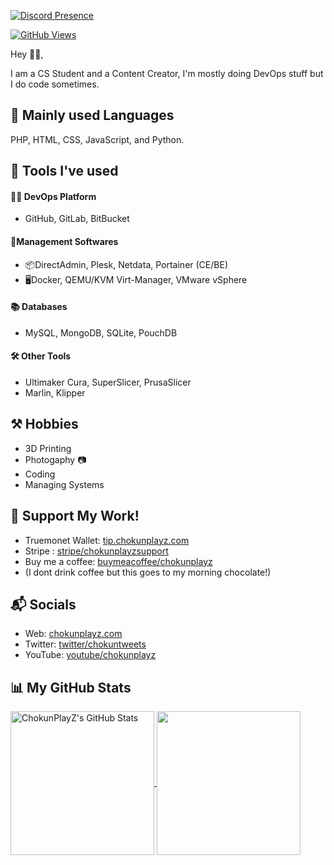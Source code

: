 [![Discord Presence](https://lanyard.cnrad.dev/api/433919983077294084?bg=3e3b5f)](https://discord.com/users/433919983077294084)

[![GitHub Views](https://komarev.com/ghpvc/?username=chokunplayz&color=FAC151)][5]

Hey 👋🏻,

I am a CS Student and a Content Creator, I'm mostly doing DevOps stuff but I do code sometimes.

## 📜 Mainly used Languages
PHP, HTML, CSS, JavaScript, and Python.

## 🧰 Tools I've used
#### 👨‍💻 DevOps Platform
- GitHub, GitLab, BitBucket
#### 💼Management Softwares
- 📦DirectAdmin, Plesk, Netdata, Portainer (CE/BE)
- 🖥Docker, QEMU/KVM Virt-Manager, VMware vSphere
#### 📚 Databases
- MySQL, MongoDB, SQLite, PouchDB
#### 🛠 Other Tools
- Ultimaker Cura, SuperSlicer, PrusaSlicer
- Marlin, Klipper

## ⚒ Hobbies
- 3D Printing
- Photogaphy 📷
- Coding
- Managing Systems

## 💖 Support My Work!
- Truemonet Wallet: [tip.chokunplayz.com][4]
- Stripe : [stripe/chokunplayzsupport][5]
- Buy me a coffee: [buymeacoffee/chokunplayz][6]
- (I dont drink coffee but this goes to my morning chocolate!)

## 📬 Socials

- Web: [chokunplayz.com][1]
- Twitter: [twitter/chokuntweets][2]
- YouTube: [youtube/chokunplayz][3]

## 📊 My GitHub Stats

<a href="https://github.com/ChokunPlayZ">
  <img align="center" src="https://github-readme-stats.vercel.app/api?username=chokunplayz&theme=github_dark" alt="ChokunPlayZ's GitHub Stats" height="230"/>
</a>

<a href="https://github.com/ChokunPlayZ">
  <img align="center" src="https://github-readme-stats.vercel.app/api/top-langs/?username=chokunplayz&theme=github_dark" height="230"/>
</a>

[1]: https://www.chokunplayz.com
[2]: https://twitter.com/intent/follow?screen_name=chokuntweets
[3]: https://www.youtube.com/chokunplayz?sub_confirmation=1
[4]: https://tip.chokunplayz.com/
[5]: https://buy.stripe.com/8wM9C7blfeGvfks7ss
[6]: http://buymeacoffee.com/chokunplayz
